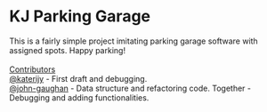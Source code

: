 # KJ Parking Garage

This is a fairly simple project imitating parking garage software with assigned spots. Happy parking!
<br>
<br>
<ins>Contributors</ins>
<br>
[@katerijy]( https://github.com/katerijy ) - First draft and debugging.
<br>
[@john-gaughan]( https://github.com/john-gaughan ) - Data structure and refactoring code.
Together - Debugging and adding functionalities.
